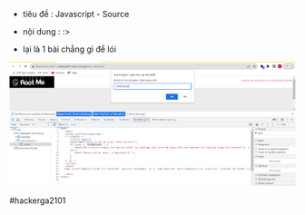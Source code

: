 - tiêu đề : Javascript - Source
- nội dung : :>

- lại là 1 bài chẳng gì để lói 

![Alt text](<../image-client/3.1.png>)

#hackerga2101